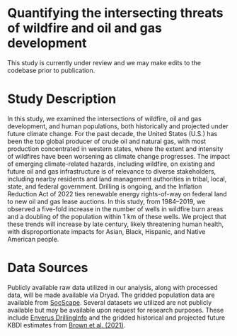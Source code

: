 # Quantifying the intersecting threats of wildfire and oil and gas development

This study is currently under review and we may make edits to the codebase prior to publication.

# Study Description

In this study, we examined the intersections of wildfire, oil and gas development, and human populations, both historically and projected under future climate change. For the past decade, the United States (U.S.) has been the top global producer of crude oil and natural gas, with most production concentrated in western states, where the extent and intensity of wildfires have been worsening as climate change progresses. The impact of emerging climate-related hazards, including wildfire, on existing and future oil and gas infrastructure is of relevance to diverse stakeholders, including nearby residents and land management authorities in tribal, local, state, and federal government. Drilling is ongoing, and the Inflation Reduction Act of 2022 ties renewable energy rights-of-way on federal land to new oil and gas lease auctions. In this study, from 1984–2019, we observed a five-fold increase in the number of wells in wildfire burn areas and a doubling of the population within 1 km of these wells. We project that these trends will increase by late century, likely threatening human health, with disproportionate impacts for Asian, Black, Hispanic, and Native American people.

# Data Sources

Publicly available raw data utilized in our analysis, along with processed data, will be made available via Dryad. The gridded population data are available from [SocScape](http://www.socscape.edu.pl/). Several datasets we utilized are not publicly available but may be available upon request for research purposes. These include [Enverus DrillingInfo](https://www.enverus.com/) and the gridded historical and projected future KBDI estimates from [Brown et al. (2021)](http://dx.doi.org/10.1088/1748-9326/aba868).


